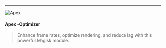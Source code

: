 ---

![Apex](https://github.com/user-attachments/assets/658e1717-551f-4ea7-9284-c59f146fee77)

#### Apex -Optimizer
> Enhance frame rates, optimize rendering, and reduce lag with this powerful Magisk module.


